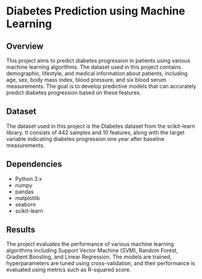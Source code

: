 # Diabetes Prediction using Machine Learning

## Overview
This project aims to predict diabetes progression in patients using various machine learning algorithms. The dataset used in this project contains demographic, lifestyle, and medical information about patients, including age, sex, body mass index, blood pressure, and six blood serum measurements. The goal is to develop predictive models that can accurately predict diabetes progression based on these features.

## Dataset
The dataset used in this project is the Diabetes dataset from the scikit-learn library. It consists of 442 samples and 10 features, along with the target variable indicating diabetes progression one year after baseline measurements.

## Dependencies
- Python 3.x
- numpy
- pandas
- matplotlib
- seaborn
- scikit-learn

## Results
The project evaluates the performance of various machine learning algorithms including Support Vector Machine (SVM), Random Forest, Gradient Boosting, and Linear Regression. The models are trained, hyperparameters are tuned using cross-validation, and their performance is evaluated using metrics such as R-squared score.

